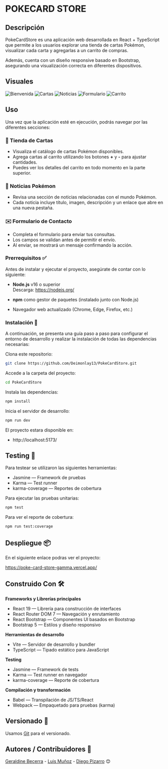 # POKECARD STORE

## Descripción
PokeCardStore es una aplicación web desarrollada en React + TypeScript que permite a los usuarios explorar una tienda de cartas Pokémon, visualizar cada carta  y agregarlas a un carrito de compras.

Además, cuenta con un diseño responsive basado en Bootstrap, asegurando una visualización correcta en diferentes dispositivos.

## Visuales

![Bienvenida](./src/assets/bienvenida.png)
![Cartas](./src/assets/cartas.png)
![Noticias](./src/assets/noticias.png)
![Formulario](./src/assets/contacto.png)
![Carrito](./src/assets/carrito.png)

## Uso 
Una vez que la aplicación esté en ejecución, podrás navegar por las diferentes secciones:

### 🛒 Tienda de Cartas
- Visualiza el catálogo de cartas Pokémon disponibles.
- Agrega cartas al carrito utilizando los botones **+** y **-** para ajustar cantidades.
- Puedes ver los detalles del carrito en todo momento en la parte superior.

### 📰 Noticias Pokémon
- Revisa una sección de noticias relacionadas con el mundo Pokémon.
- Cada noticia incluye título, imagen, descripción y un enlace que abre en una nueva pestaña.

### ✉️ Formulario de Contacto
- Completa el formulario para enviar tus consultas.
- Los campos se validan antes de permitir el envío.
- Al enviar, se mostrará un mensaje confirmando la acción.

### Prerrequisitos ✅
Antes de instalar y ejecutar el proyecto, asegúrate de contar con lo siguiente:

- **Node.js** v16 o superior  
  Descarga: https://nodejs.org/

- **npm** como gestor de paquetes (instalado junto con Node.js)

- Navegador web actualizado (Chrome, Edge, Firefox, etc.)

### Instalación 🔧
A continuación, se presenta una guía paso a paso para configurar el entorno de desarrollo y realizar la instalación de todas las dependencias necesarias:

Clona este repositorio:

```bash
git clone https://github.com/Deimonlay13/PokeCardStore.git
```
Accede a la carpeta del proyecto:
```bash
cd PokeCardStore
```
Instala las dependencias:
```bash
npm install
```
Inicia el servidor de desarrollo:
```bash
npm run dev
```

El proyecto estara disponible en:
- http://localhost:5173/


## Testing 🧪 
Para  testear se utilizaron las siguientes herramientas:
- Jasmine — Framework de pruebas
- Karma — Test runner
- karma-coverage — Reportes de cobertura

Para ejecutar las pruebas unitarias:
```bash
npm test
```

Para ver el reporte de cobertura:
```bash
npm run test:coverage
```


## Despliegue 📦
En el siguiente enlace podras ver el proyecto: 

https://poke-card-store-gamma.vercel.app/

## Construido Con 🛠️
**Frameworks y Librerías principales**
- React 19 — Librería para construcción de interfaces
- React Router DOM 7 — Navegación y enrutamiento
- React Bootstrap — Componentes UI basados en Bootstrap
- Bootstrap 5 — Estilos y diseño responsivo

**Herramientas de desarrollo**
- Vite — Servidor de desarrollo y bundler
- TypeScript — Tipado estático para JavaScript

**Testing**
- Jasmine — Framework de tests
- Karma — Test runner en navegador
- karma-coverage — Reporte de cobertura

**Compilación y transformación**
- Babel — Transpilación de JS/TS/React
- Webpack — Empaquetado para pruebas (karma)
  
## Versionado 📌

Usamos [Git](https://git-scm.com) para el versionado.



##  Autores / Contribuidores 👥
[Geraldine Becerra](https://github.com/GeraldineBecerra) - [Luis Muñoz](https://github.com/Luis-Munoz-soto) -
[Diego Pizarro](https://github.com/Deimonlay13) 😊

